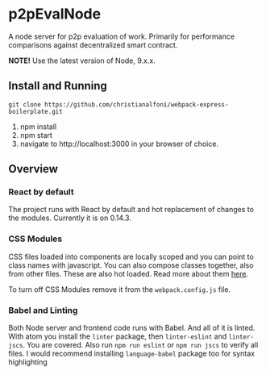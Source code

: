 # p2pEvalNode
A node server for p2p evaluation of work. Primarily for performance comparisons against decentralized smart contract.

**NOTE!** Use the latest version of Node, 9.x.x.

## Install and Running
`git clone https://github.com/christianalfoni/webpack-express-boilerplate.git`

1. npm install
2. npm start
3. navigate to http://localhost:3000 in your browser of choice.


## Overview

### React by default
The project runs with React by default and hot replacement of changes to the modules. Currently it is on 0.14.3.

### CSS Modules
CSS files loaded into components are locally scoped and you can point to class names with javascript. You can also compose classes together, also from other files. These are also hot loaded. Read more about them [here](http://glenmaddern.com/articles/css-modules).

To turn off CSS Modules remove it from the `webpack.config.js` file.

### Babel and Linting
Both Node server and frontend code runs with Babel. And all of it is linted. With atom you install the `linter` package, then `linter-eslint` and `linter-jscs`. You are covered. Also run `npm run eslint` or `npm run jscs` to verify all files. I would recommend installing `language-babel` package too for syntax highlighting
